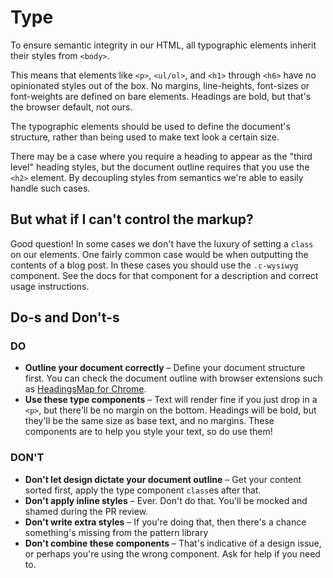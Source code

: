 # Type

To ensure semantic integrity in our HTML, all typographic elements inherit their styles from `<body>`.

This means that elements like `<p>`, `<ul/ol>`, and `<h1>` through `<h6>` have no opinionated styles out of the box. No margins, line-heights, font-sizes or font-weights are defined on bare elements. Headings are bold, but that's the browser default, not ours.

The typographic elements should be used to define the document's structure, rather than being used to make text look a certain size.

There may be a case where you require a heading to appear as the "third level" heading styles, but the document outline requires that you use the `<h2>` element. By decoupling styles from semantics we're able to easily handle such cases.

## But what if I can't control the markup?

Good question! In some cases we don't have the luxury of setting a `class` on our elements. One fairly common case would be when outputting the contents of a blog post. In these cases you should use the `.c-wysiwyg` component. See the docs for that component for a description and correct usage instructions.

## Do-s and Don't-s

### DO

- **Outline your document correctly** – Define your document structure first. You can check the document outline with browser extensions such as [HeadingsMap for Chrome](https://chrome.google.com/webstore/detail/headingsmap/flbjommegcjonpdmenkdiocclhjacmbi/related?hl=en).
- **Use these type components** – Text will render fine if you just drop in a `<p>`, but there'll be no margin on the bottom. Headings will be bold, but they'll be the same size as base text, and no margins. These components are to help you style your text, so do use them!

### DON'T

- **Don't let design dictate your document outline** – Get your content sorted first, apply the type component `class`es after that.
- **Don't apply inline styles** – Ever. Don't do that. You'll be mocked and shamed during the PR review.
- **Don't write extra styles** – If you're doing that, then there's a chance something's missing from the pattern library
- **Don't combine these components** – That's indicative of a design issue, or perhaps you're using the wrong component. Ask for help if you need to.

